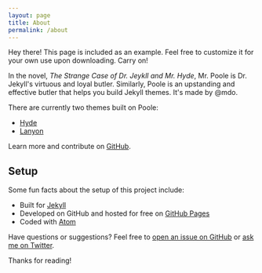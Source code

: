 ```yaml
---
layout: page
title: About
permalink: /about
---
```


<p class="message">
  Hey there! This page is included as an example. Feel free to customize it
  for your own use upon downloading. Carry on!
</p>

In the novel, *The Strange Case of Dr. Jeykll and Mr. Hyde*, Mr. Poole is Dr.
Jekyll's virtuous and loyal butler. Similarly, Poole is an upstanding and
effective butler that helps you build Jekyll themes. It's made by @mdo.

There are currently two themes built on Poole:

- [Hyde](https://hyde.getpoole.com)
- [Lanyon](https://lanyon.getpoole.com)

Learn more and contribute on [GitHub](https://github.com/poole).

## Setup

Some fun facts about the setup of this project include:

- Built for [Jekyll](https://jekyllrb.com)
- Developed on GitHub and hosted for free on
  [GitHub Pages](https://pages.github.com)
- Coded with [Atom](https://atom.io)

Have questions or suggestions? Feel free to
[open an issue on GitHub](https://github.com/poole/issues/new) or
[ask me on Twitter](https://twitter.com/mdo).

Thanks for reading!
